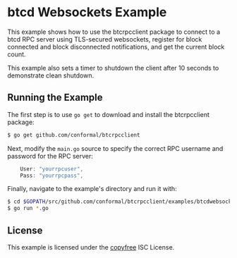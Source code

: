 btcd Websockets Example
=======================

This example shows how to use the btcrpcclient package to connect to a btcd
RPC server using TLS-secured websockets, register for block connected and block
disconnected notifications, and get the current block count.

This example also sets a timer to shutdown the client after 10 seconds to
demonstrate clean shutdown.

## Running the Example

The first step is to use `go get` to download and install the btcrpcclient
package:

```bash
$ go get github.com/conformal/btcrpcclient
```

Next, modify the `main.go` source to specify the correct RPC username and
password for the RPC server:

```Go
	User: "yourrpcuser",
	Pass: "yourrpcpass",
```

Finally, navigate to the example's directory and run it with:

```bash
$ cd $GOPATH/src/github.com/conformal/btcrpcclient/examples/btcdwebsockets
$ go run *.go
```

## License

This example is licensed under the [copyfree](http://copyfree.org) ISC License.
